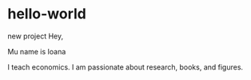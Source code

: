 # hello-world
new project
Hey,

Mu name is Ioana

I teach economics. I am passionate about research, books, and figures. 

